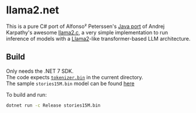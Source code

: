 # llama2.net

This is a pure C# port of Alfonso² Peterssen's [Java port](https://github.com/mukel/llama2.java) of Andrej Karpathy's awesome [llama2.c](https://github.com/karpathy/llama2.c), a very simple implementation
to run inference of models with a [Llama2](https://arxiv.org/pdf/2302.13971.pdf)-like transformer-based LLM architecture.

## Build
Only needs the .NET 7 SDK.  
The code expects [`tokenizer.bin`](https://github.com/karpathy/llama2.c/raw/master/tokenizer.bin) in the current directory.  
The sample `stories15M.bin` model can be found [here](https://huggingface.co/karpathy/tinyllamas/resolve/main/stories15M.bin)

To build and run:
```bash
dotnet run -c Release stories15M.bin
```
